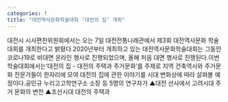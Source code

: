 ```yaml
---
categories: f
title: "대전역사문화학술대회 ‘대전의 집’ 개최"
---
```

대전시 시사편찬위원회에서는 오는 7일 대전전통나래관에서 제3회 대전역사문화 학술대회를 개최한다고 밝혔다.2020년부터 개최하고 있는 대전역사문화학술대회는 그동안 코로나19로 비대면 온라인 행사로 진행되었으며, 올해 처음 대면 행사로 진행된다.이번 학술대회에서는‘대전의 집 - 대전의 주택과 주거문화’를 주제로 지역 건축역사와 주거문화 전문가들이 한자리에 모여 대전의 집에 관한 이야기를 시대 변화상에 따라 살펴볼 예정이다.공민규 누리고고학연구소 소장 등 5명의 연구자가 ▲대전 선사에서 고려시대 주거 문화의 변천 ▲조선시대 대전의 주택과
